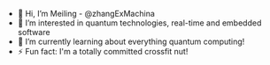 - 👋 Hi, I’m Meiling - @zhangExMachina
- 👀 I’m interested in quantum technologies, real-time and embedded software
- 🌱 I’m currently learning about everything quantum computing!
- ⚡ Fun fact: I'm a totally committed crossfit nut!
